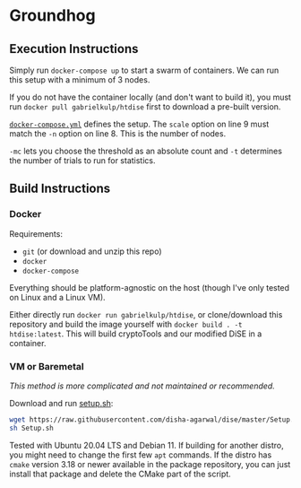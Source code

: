 # Groundhog

## Execution Instructions
Simply run `docker-compose up` to start a swarm of containers.
We can run this setup with a minimum of 3 nodes.

If you do not have the container locally (and don't want to build it), you must run `docker pull gabrielkulp/htdise` first to download a pre-built version.

[`docker-compose.yml`](docker-compose.yml) defines the setup.
The `scale` option on line 9 must match the `-n` option on line 8.
This is the number of nodes.

`-mc` lets you choose the threshold as an absolute count and `-t` determines the number of trials to run for statistics.

## Build Instructions

### Docker

Requirements:
- `git` (or download and unzip this repo)
- `docker`
- `docker-compose`

Everything should be platform-agnostic on the host (though I've only tested on Linux and a Linux VM).

Either directly run `docker run gabrielkulp/htdise`, or clone/download this repository and build the image yourself with `docker build . -t htdise:latest`.
This will build cryptoTools and our modified DiSE in a container.

### VM or Baremetal

*This method is more complicated and not maintained or recommended.*

Download and run [setup.sh](Setup.sh):

```sh
wget https://raw.githubusercontent.com/disha-agarwal/dise/master/Setup.sh
sh Setup.sh
```

Tested with Ubuntu 20.04 LTS and Debian 11. If building for another distro, you might need to change the first few `apt` commands. If the distro has `cmake` version 3.18 or newer available in the package repository, you can just install that package and delete the CMake part of the script.
